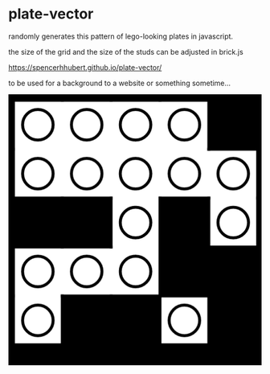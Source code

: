 # plate-vector

randomly generates this pattern of lego-looking plates in javascript.

the size of the grid and the size of the studs can be adjusted in brick.js

https://spencerhhubert.github.io/plate-vector/

to be used for a background to a website or something sometime...

![plate vector example](https://raw.githubusercontent.com/spencerhhubert/plate-vector/main/example_pic.png)
